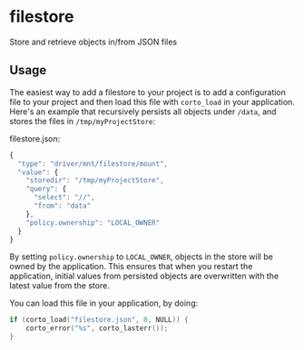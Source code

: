 # filestore
Store and retrieve objects in/from JSON files

## Usage
The easiest way to add a filestore to your project is to add a configuration file to your project and then load this file with `corto_load` in your application. Here's an example that recursively persists all objects under `/data`, and stores the files in `/tmp/myProjectStore`:

filestore.json:
```javascript
{
  "type": "driver/mnt/filestore/mount",
  "value": {
    "storedir": "/tmp/myProjectStore",
    "query": {
      "select": "//",
      "from": "data"
    },
    "policy.ownership": "LOCAL_OWNER"
  }
}
```
By setting `policy.ownership` to `LOCAL_OWNER`, objects in the store will be owned by the application. This ensures that when you restart the application, initial values from persisted objects are overwritten with the latest value from the store.

You can load this file in your application, by doing:
```c
if (corto_load("filestore.json", 0, NULL)) {
    corto_error("%s", corto_lasterr());
}
```

